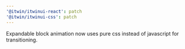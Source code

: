 ```yaml
---
'@itwin/itwinui-react': patch
'@itwin/itwinui-css': patch
---
```


Expandable block animation now uses pure css instead of javascript for transitioning.

